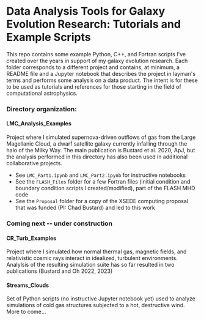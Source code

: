 # Data Analysis Tools for Galaxy Evolution Research: Tutorials and Example Scripts

This repo contains some example Python, C++, and Fortran scripts I've created over the years in support of my galaxy evolution research. Each folder corresponds to a different project and contains, at minimum, a README file and a Jupyter notebook that describes the project in layman's terms and performs some analysis on a data product. The intent is for these to be used as tutorials and references for those starting in the field of computational astrophysics. 

### Directory organization:

  #### LMC_Analysis_Examples
  Project where I simulated supernova-driven outflows of gas from the Large Magellanic Cloud, a dwarf satellite galaxy currently infalling through the halo of the Milky Way. The main publication is Bustard et al. 2020, ApJ, but the analysis performed in this directory has also been used in additional collaborative projects. <br>
  - See `LMC_Part1.ipynb` and `LMC_Part2.ipynb` for instructive notebooks <br>
  - See the `FLASH_Files` folder for a few Fortran files (initial condition and boundary condition scripts I created/modified), part of the FLASH MHD code <br>
  - See the `Proposal` folder for a copy of the XSEDE computing proposal that was funded (PI: Chad Bustard) and led to this work <br>
  
  
  ### Coming next -- under construction
  #### CR_Turb_Examples
  Project where I simulated how normal thermal gas, magnetic fields, and relativistic cosmic rays interact in idealized, turbulent environments. Analylsis of the resulting simulation suite has so far resulted in two publications (Bustard and Oh 2022, 2023) <br>

  
  #### Streams_Clouds
  Set of Python scripts (no instructive Jupyter notebook yet) used to analyze simulations of cold gas structures subjected to a hot, destructive wind. More to come...
  
  
  
